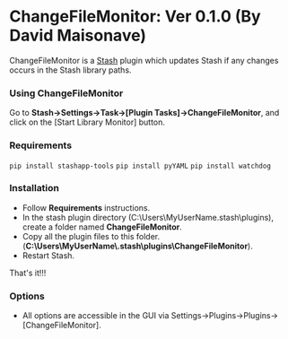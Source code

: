 # ChangeFileMonitor: Ver 0.1.0 (By David Maisonave)
ChangeFileMonitor is a [Stash](https://github.com/stashapp/stash) plugin which updates Stash if any changes occurs in the Stash library paths.

### Using ChangeFileMonitor
Go to **Stash->Settings->Task->[Plugin Tasks]->ChangeFileMonitor**, and click on the [Start Library Monitor] button.

### Requirements
`pip install stashapp-tools`
`pip install pyYAML`
`pip install watchdog`

### Installation
- Follow **Requirements** instructions.
- In the stash plugin directory (C:\Users\MyUserName\.stash\plugins), create a folder named **ChangeFileMonitor**.
- Copy all the plugin files to this folder.(**C:\Users\MyUserName\\.stash\plugins\ChangeFileMonitor**).
- Restart Stash.

That's it!!!

### Options
- All options are accessible in the GUI via Settings->Plugins->Plugins->[ChangeFileMonitor].


